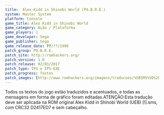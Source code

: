 ```yaml
---
title:  Alex Kidd in Shinobi World (PO.B.R.E.)
system: Master System
platform: Console
game_title: Alex Kidd in Shinobi World
game_category: Ação / Plataforma
game_players: 1
game_developer: Sega
game_publisher: Sega
game_release_date: ??/??/1990
patch_group: PO.B.R.E.
patch_site: http://romhackers.org/
patch_version: 1.0
patch_release: 02/03/2017
patch_type: IPS e IPS-EXE
patch_progress: Textos
patch_images: [http://www.romhackers.org/imagens/traducoes/%5BSMS%5D%20Alex%20Kidd%20in%20Shinobi%20World%20-%20POBRE%20-%201.png,http://www.romhackers.org/imagens/traducoes/%5BSMS%5D%20Alex%20Kidd%20in%20Shinobi%20World%20-%20POBRE%20-%202.png,http://www.romhackers.org/imagens/traducoes/%5BSMS%5D%20Alex%20Kidd%20in%20Shinobi%20World%20-%20POBRE%20-%203.png]
---
```

Todos os textos do jogo estão traduzidos e acentuados, e todas as mensagens em forma de gráfico foram editadas.ATENÇÃO:Esta tradução deve ser aplicada na ROM original Alex Kidd in Shinobi World (UEB) [!].sms, com CRC32 D2417ED7 e sem cabeçalho.